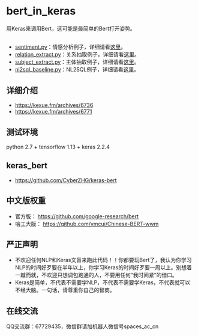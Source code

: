 # bert_in_keras
用Keras来调用Bert，这可能是最简单的Bert打开姿势。

##
- <a href="https://github.com/bojone/bert_in_keras/blob/master/sentiment.py">sentiment.py</a>：情感分析例子，详细请看<a href="https://kexue.fm/archives/6736#%E6%96%87%E6%9C%AC%E5%88%86%E7%B1%BB">这里</a>。
- <a href="https://github.com/bojone/bert_in_keras/blob/master/relation_extract.py">relation_extract.py</a>：关系抽取例子，详细请看<a href="https://kexue.fm/archives/6736#%E5%85%B3%E7%B3%BB%E6%8A%BD%E5%8F%96">这里</a>。
- <a href="https://github.com/bojone/bert_in_keras/blob/master/subject_extract.py">subject_extract.py</a>：主体抽取例子，详细请看<a href="https://kexue.fm/archives/6736#%E4%BA%8B%E4%BB%B6%E4%B8%BB%E4%BD%93%E6%8A%BD%E5%8F%96">这里</a>。
- <a href="https://github.com/bojone/bert_in_keras/blob/master/nl2sql_baseline.py">nl2sql_baseline.py</a>：NL2SQL例子，详细请看<a href="https://kexue.fm/archives/6771">这里</a>。

## 详细介绍
- https://kexue.fm/archives/6736
- https://kexue.fm/archives/6771

## 测试环境
python 2.7 + tensorflow 1.13 + keras 2.2.4

## keras_bert
- https://github.com/CyberZHG/keras-bert

## 中文版权重
- 官方版： https://github.com/google-research/bert
- 哈工大版： https://github.com/ymcui/Chinese-BERT-wwm

## 严正声明
- 不欢迎任何NLP和Keras文盲来跑此代码！！你都要玩Bert了，我认为你学习NLP的时间好歹要在半年以上，你学习Keras的时间好歹要一周以上。别想着一蹴而就，不欢迎只想调包跑通的人，不要用任何“我时间紧”的借口。
- Keras是简单，不代表不需要学NLP，不代表不需要学Keras，不代表就可以不经大脑。一句话，请尊重你自己的智商。

## 在线交流
QQ交流群：67729435，微信群请加机器人微信号spaces_ac_cn
